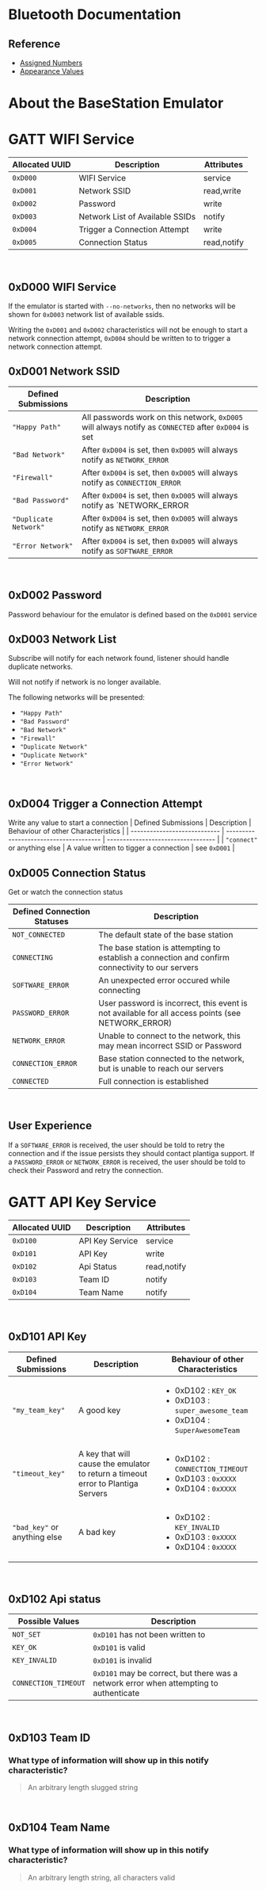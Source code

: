 
# Bluetooth Documentation

## Reference

* [Assigned Numbers](https://www.bluetooth.com/specifications/assigned-numbers/)
* [Appearance Values](https://specificationrefs.bluetooth.com/assigned-values/Appearance%20Values.pdf)

# About the BaseStation Emulator

# GATT WIFI Service

| Allocated UUID | Description                     | Attributes  |
| -------------- | ------------------------------- | ----------- |
| `0xD000`       | WIFI Service                    | service     |
| `0xD001`       | Network SSID                    | read,write  |
| `0xD002`       | Password                        | write       |
| `0xD003`       | Network List of Available SSIDs | notify      |
| `0xD004`       | Trigger a Connection Attempt    | write       |
| `0xD005`       | Connection Status               | read,notify |
<br/>  

## 0xD000 WIFI Service

If the emulator is started with `--no-networks`, then no networks will be shown for `0xD003`
network list of available ssids.

Writing the `0xD001` and `0xD002` characteristics will not be enough to start a network connection attempt, `0xD004` should be written to to trigger a network connection attempt.
<br>

## 0xD001 Network SSID

| Defined Submissions   | Description                                                                                                              |
| --------------------- | ------------------------------------------------------------------------------------------------------------------------ |
| `"Happy Path"`        | All passwords work on this network, `0xD005` will always notify as `CONNECTED` after `0xD004` is set                     |
| `"Bad Network"`       | After `0xD004` is set, then `0xD005` will always notify as `NETWORK_ERROR`                                               |
| `"Firewall"`          | After `0xD004` is set, then `0xD005` will always notify as `CONNECTION_ERROR`                                            |
| `"Bad Password"`      | After `0xD004` is set, then `0xD005` will always notify as `NETWORK_ERROR | PASSWORD_ERROR`                              |
| `"Duplicate Network"` | After `0xD004` is set, then `0xD005` will always notify as `NETWORK_ERROR`                                               |
| `"Error Network"`     | After `0xD004` is set, then `0xD005` will always notify as `SOFTWARE_ERROR`                                              |
<br>

## 0xD002 Password

Password behaviour for the emulator is defined based on the `0xD001` service
<br>

## 0xD003 Network List

Subscribe will notify for each network found, listener should handle duplicate networks.

Will not notify if network is no longer available.

The following networks will be presented:

* `"Happy Path"`
* `"Bad Password"`
* `"Bad Network"`
* `"Firewall"`
* `"Duplicate Network"`
* `"Duplicate Network"`
* `"Error Network"`
<br>

## 0xD004 Trigger a Connection Attempt

Write any value to start a connection
| Defined Submissions          | Description                            | Behaviour of other Characteristics |
| ---------------------------- | -------------------------------------- | ---------------------------------- |
| `"connect"` or anything else | A value written to tigger a connection | see `0xD001`                       |
<br>

## 0xD005 Connection Status

Get or watch the connection status


| Defined Connection Statuses | Description                                                                                       |
| --------------------------- | ------------------------------------------------------------------------------------------------- |
| `NOT_CONNECTED`             | The default state of the base station                                                             |
| `CONNECTING`                | The base station is attempting to establish a connection and confirm connectivity to our servers  |
| `SOFTWARE_ERROR`            | An unexpected error occured while connecting                                                      |
| `PASSWORD_ERROR`            | User password is incorrect, this event is not available for all access points (see NETWORK_ERROR) |
| `NETWORK_ERROR`             | Unable to connect to the network, this may mean incorrect SSID or Password                        |
| `CONNECTION_ERROR`          | Base station connected to the network, but is unable to reach our servers                         |
| `CONNECTED`                 | Full connection is established                                                                    |
<br/>

## User Experience

If a `SOFTWARE_ERROR` is received, the user should be told to retry the connection and if the issue persists they should contact plantiga support.
If a `PASSWORD_ERROR` or `NETWORK_ERROR` is received, the user should be told to check their Password and retry the connection.

# GATT API Key Service

| Allocated UUID | Description     | Attributes  |
| -------------- | --------------- | ----------- |
| `0xD100`       | API Key Service | service     |
| `0xD101`       | API Key         | write       |
| `0xD102`       | Api Status      | read,notify |
| `0xD103`       | Team ID         | notify      |
| `0xD104`       | Team Name       | notify      |
<br>

## 0xD101 API Key

| Defined Submissions           | Description                                                                      | Behaviour of other Characteristics                                                                            |
| ----------------------------- | -------------------------------------------------------------------------------- | ------------------------------------------------------------------------------------------------------------- |
| `"my_team_key"`               | A good key                                                                       | <ul><li>0xD102 : `KEY_OK`</li><li>0xD103 : `super_awesome_team`</li><li>0xD104 : `SuperAwesomeTeam`</li></ul> |
| `"timeout_key"`               | A key that will cause the emulator to return a timeout error to Plantiga Servers | <ul><li>0xD102 : `CONNECTION_TIMEOUT`</li><li>0xD103 : `0xXXXX` </li><li>0xD104 : `0xXXXX`</li></ul>          |
| `"bad_key"`  or anything else | A bad key                                                                        | <ul><li>0xD102 : `KEY_INVALID`</li><li>0xD103 : `0xXXXX` </li><li>0xD104 : `0xXXXX`</li></ul>                 |
<br>

## 0xD102 Api status

| Possible Values      | Description                                                                            |
| -------------------- | -------------------------------------------------------------------------------------- |
| `NOT_SET`            | `0xD101` has not been written to                                                       |
| `KEY_OK`             | `0xD101` is valid                                                                      |
| `KEY_INVALID`        | `0xD101` is invalid                                                                    |
| `CONNECTION_TIMEOUT` | `0xD101` may be correct, but there was a network error when attempting to authenticate |
<br>

## 0xD103 Team ID
### **What type of information will show up in this notify characteristic?**
> An arbitrary length slugged string
<br>

## 0xD104 Team Name
### **What type of information will show up in this notify characteristic?**
> An arbitrary length string, all characters valid
